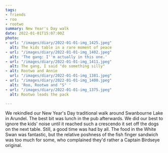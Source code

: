 ```yaml
---
tags:
- friends
- roo
- rootwo
summary: New Year's Day walk
date: 2022-01-01T15:07:00Z
photo:
- url: "/images/diary/2022-01-01-img_1425.jpeg"
  alt: The kids table in a rare moment of peace
- url: "/images/diary/2022-01-01-img_1402.jpeg"
  alt: 'The gang: I''m actually in this one.'
- url: "/images/diary/2022-01-01-img_1411.jpeg"
  alt: The gang, I said "do something silly"
- alt: Rootwo and Annie
  url: "/images/diary/2022-01-01-img_1381.jpeg"
- url: "/images/diary/2022-01-01-img_1400.jpeg"
  alt: 'Roo, Rootwo and "S" '
- url: "/images/diary/2022-01-01-img_1375.jpeg"
  alt: Rootwo leads the pack

---
```

We rekindled our New Year's Day traditional walk around Swanbourne Lake in Arundel. The best bit was lunch in the pub afterwards. We did our best to ignore the kids' noise until it reached such a crescendo it set off the dogs on the next table. Still, a good time was had by all. The food in the White Swan was fantastic, but the relative poshness of the fish finger sandwich was too much for some, who complained they'd rather a Captain Birdseye original.